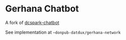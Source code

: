 # Gerhana Chatbot
A fork of [dcspark-chatbot](https://github.com/dcSpark/hoon-snippets/tree/main/agents/dcspark-chatbot)

See implementation at `~donpub-datdux/gerhana-network`
